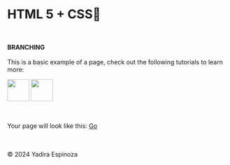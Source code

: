 # HTML 5 + CSS👋  
<br>

**BRANCHING**
<br>
<br>
This is a basic example of a page, check out the following tutorials to learn more:

[<img src="https://upload.wikimedia.org/wikipedia/commons/6/61/HTML5_logo_and_wordmark.svg" height="50">](https://www.w3schools.com/html/)
[<img src="https://upload.wikimedia.org/wikipedia/commons/d/d5/CSS3_logo_and_wordmark.svg" height="50">](https://www.w3schools.com/css/)

<br>

Your page will look like this: [Go]( https://yadicep.github.io/BRANCHING/)

<br>
<br>
<div class="footer">
  &copy; 2024 Yadira Espinoza
</div>
